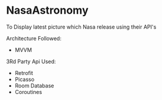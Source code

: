 # NasaAstronomy
To Display latest picture which Nasa release using their API's

Architecture Followed:
- MVVM

3Rd Party Api Used:
- Retrofit
- Picasso
- Room Database
- Coroutines
